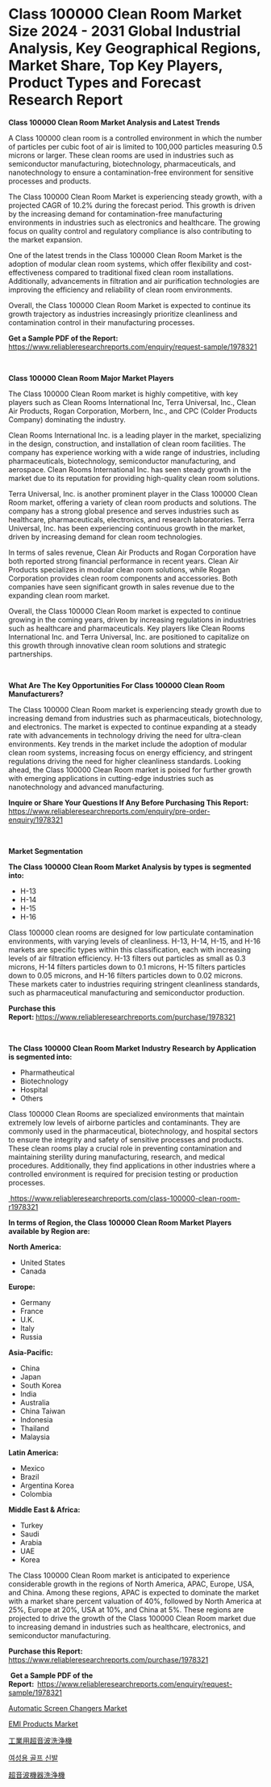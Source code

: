 <p><h1>Class 100000 Clean Room Market Size 2024 - 2031 Global Industrial Analysis, Key Geographical Regions, Market Share, Top Key Players, Product Types and Forecast Research Report</h1></p><p><strong>Class 100000 Clean Room Market Analysis and Latest Trends</strong></p>
<p><p>A Class 100000 clean room is a controlled environment in which the number of particles per cubic foot of air is limited to 100,000 particles measuring 0.5 microns or larger. These clean rooms are used in industries such as semiconductor manufacturing, biotechnology, pharmaceuticals, and nanotechnology to ensure a contamination-free environment for sensitive processes and products.</p><p>The Class 100000 Clean Room Market is experiencing steady growth, with a projected CAGR of 10.2% during the forecast period. This growth is driven by the increasing demand for contamination-free manufacturing environments in industries such as electronics and healthcare. The growing focus on quality control and regulatory compliance is also contributing to the market expansion.</p><p>One of the latest trends in the Class 100000 Clean Room Market is the adoption of modular clean room systems, which offer flexibility and cost-effectiveness compared to traditional fixed clean room installations. Additionally, advancements in filtration and air purification technologies are improving the efficiency and reliability of clean room environments.</p><p>Overall, the Class 100000 Clean Room Market is expected to continue its growth trajectory as industries increasingly prioritize cleanliness and contamination control in their manufacturing processes.</p></p>
<p><strong>Get a Sample PDF of the Report:&nbsp;</strong> <a href="https://www.reliableresearchreports.com/enquiry/request-sample/1978321">https://www.reliableresearchreports.com/enquiry/request-sample/1978321</a></p>
<p>&nbsp;</p>
<p><strong>Class 100000 Clean Room Major Market Players</strong></p>
<p><p>The Class 100000 Clean Room market is highly competitive, with key players such as Clean Rooms International Inc, Terra Universal, Inc., Clean Air Products, Rogan Corporation, Morbern, Inc., and CPC (Colder Products Company) dominating the industry.</p><p>Clean Rooms International Inc. is a leading player in the market, specializing in the design, construction, and installation of clean room facilities. The company has experience working with a wide range of industries, including pharmaceuticals, biotechnology, semiconductor manufacturing, and aerospace. Clean Rooms International Inc. has seen steady growth in the market due to its reputation for providing high-quality clean room solutions.</p><p>Terra Universal, Inc. is another prominent player in the Class 100000 Clean Room market, offering a variety of clean room products and solutions. The company has a strong global presence and serves industries such as healthcare, pharmaceuticals, electronics, and research laboratories. Terra Universal, Inc. has been experiencing continuous growth in the market, driven by increasing demand for clean room technologies.</p><p>In terms of sales revenue, Clean Air Products and Rogan Corporation have both reported strong financial performance in recent years. Clean Air Products specializes in modular clean room solutions, while Rogan Corporation provides clean room components and accessories. Both companies have seen significant growth in sales revenue due to the expanding clean room market.</p><p>Overall, the Class 100000 Clean Room market is expected to continue growing in the coming years, driven by increasing regulations in industries such as healthcare and pharmaceuticals. Key players like Clean Rooms International Inc. and Terra Universal, Inc. are positioned to capitalize on this growth through innovative clean room solutions and strategic partnerships.</p></p>
<p>&nbsp;</p>
<p><strong>What Are The Key Opportunities For Class 100000 Clean Room Manufacturers?</strong></p>
<p><p>The Class 100000 Clean Room market is experiencing steady growth due to increasing demand from industries such as pharmaceuticals, biotechnology, and electronics. The market is expected to continue expanding at a steady rate with advancements in technology driving the need for ultra-clean environments. Key trends in the market include the adoption of modular clean room systems, increasing focus on energy efficiency, and stringent regulations driving the need for higher cleanliness standards. Looking ahead, the Class 100000 Clean Room market is poised for further growth with emerging applications in cutting-edge industries such as nanotechnology and advanced manufacturing.</p></p>
<p><strong>Inquire or Share Your Questions If Any Before Purchasing This Report:</strong> <a href="https://www.reliableresearchreports.com/enquiry/pre-order-enquiry/1978321">https://www.reliableresearchreports.com/enquiry/pre-order-enquiry/1978321</a></p>
<p>&nbsp;</p>
<p><strong>Market Segmentation</strong></p>
<p><strong>The Class 100000 Clean Room Market Analysis by types is segmented into:</strong></p>
<p><ul><li>H-13</li><li>H-14</li><li>H-15</li><li>H-16</li></ul></p>
<p><p>Class 100000 clean rooms are designed for low particulate contamination environments, with varying levels of cleanliness. H-13, H-14, H-15, and H-16 markets are specific types within this classification, each with increasing levels of air filtration efficiency. H-13 filters out particles as small as 0.3 microns, H-14 filters particles down to 0.1 microns, H-15 filters particles down to 0.05 microns, and H-16 filters particles down to 0.02 microns. These markets cater to industries requiring stringent cleanliness standards, such as pharmaceutical manufacturing and semiconductor production.</p></p>
<p><strong>Purchase this Report:&nbsp;</strong><a href="https://www.reliableresearchreports.com/purchase/1978321">https://www.reliableresearchreports.com/purchase/1978321</a></p>
<p>&nbsp;</p>
<p><strong>The Class 100000 Clean Room Market Industry Research by Application is segmented into:</strong></p>
<p><ul><li>Pharmatheutical</li><li>Biotechnology</li><li>Hospital</li><li>Others</li></ul></p>
<p><p>Class 100000 Clean Rooms are specialized environments that maintain extremely low levels of airborne particles and contaminants. They are commonly used in the pharmaceutical, biotechnology, and hospital sectors to ensure the integrity and safety of sensitive processes and products. These clean rooms play a crucial role in preventing contamination and maintaining sterility during manufacturing, research, and medical procedures. Additionally, they find applications in other industries where a controlled environment is required for precision testing or production processes.</p></p>
<p><a href="https://www.reliableresearchreports.com/class-100000-clean-room-r1978321">&nbsp;https://www.reliableresearchreports.com/class-100000-clean-room-r1978321</a></p>
<p><strong>In terms of Region, the Class 100000 Clean Room Market Players available by Region are:</strong></p>
<p>
    <p> <strong> North America: </strong>
        <ul>
            <li>United States</li>
            <li>Canada</li>
        </ul>
        </p> 
    <p> <strong> Europe: </strong>
        <ul>
            <li>Germany</li>
            <li>France</li>
            <li>U.K.</li>
            <li>Italy</li>
            <li>Russia</li>
        </ul>
        </p> 
    <p> <strong> Asia-Pacific: </strong>
        <ul>
            <li>China</li>
            <li>Japan</li>
            <li>South Korea</li>
            <li>India</li>
            <li>Australia</li>
            <li>China Taiwan</li>
            <li>Indonesia</li>
            <li>Thailand</li>
            <li>Malaysia</li>
        </ul>
        </p> 
    <p> <strong> Latin America: </strong>
        <ul>
            <li>Mexico</li>
            <li>Brazil</li>
            <li>Argentina Korea</li>
            <li>Colombia</li>
        </ul>
        </p> 
    <p> <strong> Middle East & Africa: </strong>
        <ul>
            <li>Turkey</li>
            <li>Saudi</li>
            <li>Arabia</li>
            <li>UAE</li>
            <li>Korea</li>
        </ul>
    </p>
    </p>
<p><p>The Class 100000 Clean Room market is anticipated to experience considerable growth in the regions of North America, APAC, Europe, USA, and China. Among these regions, APAC is expected to dominate the market with a market share percent valuation of 40%, followed by North America at 25%, Europe at 20%, USA at 10%, and China at 5%. These regions are projected to drive the growth of the Class 100000 Clean Room market due to increasing demand in industries such as healthcare, electronics, and semiconductor manufacturing.</p></p>
<p><strong>Purchase this Report: </strong><a href="https://www.reliableresearchreports.com/purchase/1978321">https://www.reliableresearchreports.com/purchase/1978321</a></p>
<p>&nbsp;<strong>Get a Sample PDF of the Report:&nbsp;&nbsp;</strong><a href="https://www.reliableresearchreports.com/enquiry/request-sample/1978321">https://www.reliableresearchreports.com/enquiry/request-sample/1978321</a></p>
<p><strong></strong></p>
<p><p><a href="https://github.com/almainyongb/Market-Research-Report-List-1/blob/main/automatic-screen-changers-market.md">Automatic Screen Changers Market</a></p><p><a href="https://github.com/kimjmgeh81/Market-Research-Report-List-1/blob/main/emi-products-market.md">EMI Products Market</a></p><p><a href="https://github.com/LuzHills1972/Market-Research-Report-List-1/blob/main/6854455158009.md">工業用超音波洗浄機</a></p><p><a href="https://github.com/AlexanderElliott1993/Market-Research-Report-List-1/blob/main/9447105169500.md">여성용 골프 신발</a></p><p><a href="https://github.com/kegley4963/Market-Research-Report-List-2/blob/main/7603988158008.md">超音波機器洗浄機</a></p></p>